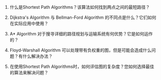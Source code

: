 

1. 什么是Shortest Path Algorithms？该算法如何找到两点之间的最短路径？

2. Dijkstra's Algorithm 与 Bellman-Ford Algorithm 的不同点是什么？它们如何在实际应用中使用？

3. A* Algorithm 对于搜寻详细的路径规划与运输系统有何优势？它是如何运作的？

4. Floyd-Warshall Algorithm 可以处理带有负权重的图，但是可能会造成什么问题？有什么解决办法？

5. 在使用Shortest Path Algorithms时，如何评估图的复杂度？您如何选择最佳的算法来解决问题？